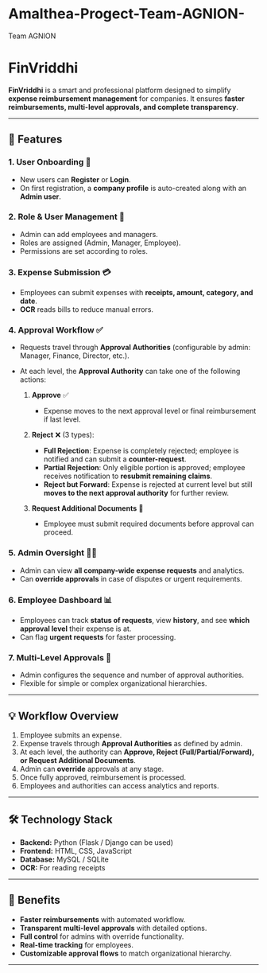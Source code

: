 # Amalthea-Progect-Team-AGNION-
Team AGNION

# FinVriddhi 

**FinVriddhi** is a smart and professional platform designed to simplify **expense reimbursement management** for companies. It ensures **faster reimbursements, multi-level approvals, and complete transparency**.

---

## 🚀 Features

### 1. User Onboarding 👤
- New users can **Register** or **Login**.
- On first registration, a **company profile** is auto-created along with an **Admin user**.

### 2. Role & User Management 👥
- Admin can add employees and managers.
- Roles are assigned (Admin, Manager, Employee).
- Permissions are set according to roles.

### 3. Expense Submission 💳
- Employees can submit expenses with **receipts, amount, category, and date**.
- **OCR** reads bills to reduce manual errors.

### 4. Approval Workflow ✅
- Requests travel through **Approval Authorities** (configurable by admin: Manager, Finance, Director, etc.).
- At each level, the **Approval Authority** can take one of the following actions:

  1. **Approve** ✅  
     - Expense moves to the next approval level or final reimbursement if last level.

  2. **Reject** ❌ (3 types):
     - **Full Rejection**: Expense is completely rejected; employee is notified and can submit a **counter-request**.  
     - **Partial Rejection**: Only eligible portion is approved; employee receives notification to **resubmit remaining claims**.  
     - **Reject but Forward**: Expense is rejected at current level but still **moves to the next approval authority** for further review.

  3. **Request Additional Documents** 📄  
     - Employee must submit required documents before approval can proceed.

### 5. Admin Oversight 👨‍💼
- Admin can view **all company-wide expense requests** and analytics.
- Can **override approvals** in case of disputes or urgent requirements.

### 6. Employee Dashboard 📊
- Employees can track **status of requests**, view **history**, and see **which approval level** their expense is at.
- Can flag **urgent requests** for faster processing.

### 7. Multi-Level Approvals 🔄
- Admin configures the sequence and number of approval authorities.
- Flexible for simple or complex organizational hierarchies.

---

## 💡 Workflow Overview
1. Employee submits an expense.  
2. Expense travels through **Approval Authorities** as defined by admin.  
3. At each level, the authority can **Approve, Reject (Full/Partial/Forward), or Request Additional Documents**.  
4. Admin can **override** approvals at any stage.  
5. Once fully approved, reimbursement is processed.  
6. Employees and authorities can access analytics and reports.

---

## 🛠 Technology Stack
- **Backend:** Python (Flask / Django can be used)  
- **Frontend:** HTML, CSS, JavaScript  
- **Database:** MySQL / SQLite  
- **OCR:** For reading receipts   

---

## 🎯 Benefits
- **Faster reimbursements** with automated workflow.
- **Transparent multi-level approvals** with detailed options.
- **Full control** for admins with override functionality.
- **Real-time tracking** for employees.
- **Customizable approval flows** to match organizational hierarchy.

---

